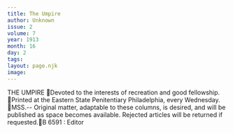 ```yaml
---
title: The Umpire
author: Unknown
issue: 2
volume: 7
year: 1913
month: 16
day: 2
tags:
layout: page.njk
image:
---
```

THE UMPIRE Devoted to the interests of recreation and good fellowship. Printed at the Eastern State Penitentiary Philadelphia, every Wednesday. MSS.-- Original matter, adaptable to these columns, is desired, and will be published as space becomes available. Rejected articles will be returned if requested.B 6591 : Editor 
